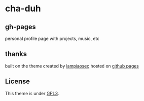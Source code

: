 # cha-duh 

## gh-pages

personal profile page with projects, music, etc

## thanks 

built on the theme created by [lampiaosec](https://lampiaosec.github.io)
hosted on [github pages](https://pages.github.com)

## License

This theme is under [GPL3](assets/LICENSE).
